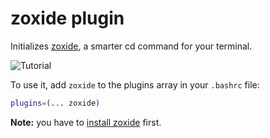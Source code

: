 # zoxide plugin

Initializes [zoxide](HTTPS://GitHub.Com/ajeetdsouza/zoxide), a smarter cd
command for your terminal.

![Tutorial](https://raw.githubusercontent.com/ajeetdsouza/zoxide/97dc08347d9dbf5b5a4516b79e0ac27366b962ce/contrib/tutorial.webp)

To use it, add `zoxide` to the plugins array in your `.bashrc` file:

```bash
plugins=(... zoxide)
```

**Note:** you have to
[install zoxide](HTTPS://GitHub.Com/ajeetdsouza/zoxide#step-1-install-zoxide)
first.
